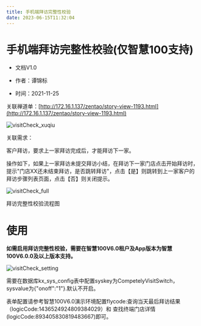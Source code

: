 ```yaml
---
title: 手机端拜访完整性校验
date: 2023-06-15T11:32:04
---
```


# 手机端拜访完整性校验(仅智慧100支持)

* 文档V1.0

* 作者：谭锦标
* 时间：2021-11-25

关联禅道单：[http://172.16.1.137/zentao/story-view-1193.html](http://172.16.1.137/zentao/story-view-1193.html)

![visitCheck_xuqiu](http://apaas.wxchina.com:8881/wp-content/uploads/visitCheck_xuqiu.png)

关联需求：

客户拜访，要求上一家拜访完成后，才能拜访下一家。

操作如下，如果上一家拜访未提交拜访小结，在拜访下一家门店点击开始拜访时，提示"门店XX还未结束拜访，是否跳转拜访"，点击【是】则跳转到上一家客户的拜访步骤列表页面，点击【否】则关闭提示。

![visitCheck_full](http://apaas.wxchina.com:8881/wp-content/uploads/visitCheck_full.png)

拜访完整性校验流程图

# 使用

**如需启用拜访完整性校验，需要在<font>智慧100V6.0租户及App版本为智慧100V6.0.0及以上版本</font>支持。**

![visitCheck_setting](http://apaas.wxchina.com:8881/wp-content/uploads/visitCheck_setting.png)

需要在数据库kx\_sys\_config表中配置syskey为<font>CompetelyVisitSwitch</font>，sysvalue为<font>{"onoff":"1"}</font>.默认不开启。

表单配置请参考智慧100V6.0演示环境配置flycode:查询当天最后拜访结果（logicCode:1436524924809384029）和 查找终端门店详情(logicCode:893405830819483667)即可。